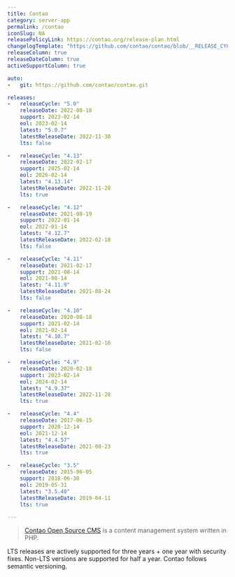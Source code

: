 ```yaml
---
title: Contao
category: server-app
permalink: /contao
iconSlug: NA
releasePolicyLink: https://contao.org/release-plan.html
changelogTemplate: "https://github.com/contao/contao/blob/__RELEASE_CYCLE__/CHANGELOG.md"
releaseColumn: true
releaseDateColumn: true
activeSupportColumn: true

auto:
-   git: https://github.com/contao/contao.git

releases:
-   releaseCycle: "5.0"
    releaseDate: 2022-08-18
    support: 2023-02-14
    eol: 2023-02-14
    latest: "5.0.7"
    latestReleaseDate: 2022-11-30
    lts: false

-   releaseCycle: "4.13"
    releaseDate: 2022-02-17
    support: 2025-02-14
    eol: 2026-02-14
    latest: "4.13.14"
    latestReleaseDate: 2022-11-28
    lts: true

-   releaseCycle: "4.12"
    releaseDate: 2021-08-19
    support: 2022-01-14
    eol: 2022-01-14
    latest: "4.12.7"
    latestReleaseDate: 2022-02-18
    lts: false

-   releaseCycle: "4.11"
    releaseDate: 2021-02-17
    support: 2021-08-14
    eol: 2021-08-14
    latest: "4.11.9"
    latestReleaseDate: 2021-08-24
    lts: false

-   releaseCycle: "4.10"
    releaseDate: 2020-08-18
    support: 2021-02-14
    eol: 2021-02-14
    latest: "4.10.7"
    latestReleaseDate: 2021-02-16
    lts: false

-   releaseCycle: "4.9"
    releaseDate: 2020-02-18
    support: 2023-02-14
    eol: 2024-02-14
    latest: "4.9.37"
    latestReleaseDate: 2022-11-28
    lts: true

-   releaseCycle: "4.4"
    releaseDate: 2017-06-15
    support: 2020-12-14
    eol: 2021-12-14
    latest: "4.4.57"
    latestReleaseDate: 2021-08-23
    lts: true

-   releaseCycle: "3.5"
    releaseDate: 2015-06-05
    support: 2018-06-30
    eol: 2019-05-31
    latest: "3.5.40"
    latestReleaseDate: 2019-04-11
    lts: true

---
```


> [Contao Open Source CMS](https://contao.org) is a content management system written in PHP.

LTS releases are actively supported for three years + one year with security fixes. Non-LTS versions are supported for half a year.
Contao follows semantic versioning.
